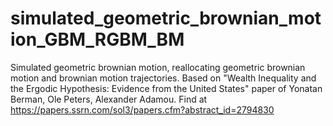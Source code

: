 # simulated_geometric_brownian_motion_GBM_RGBM_BM

Simulated geometric brownian motion, reallocating geometric brownian motion and brownian motion trajectories. 
Based on "Wealth Inequality and the Ergodic Hypothesis: Evidence from the United States" paper of Yonatan Berman, Ole Peters, Alexander Adamou. 
Find at https://papers.ssrn.com/sol3/papers.cfm?abstract_id=2794830 
